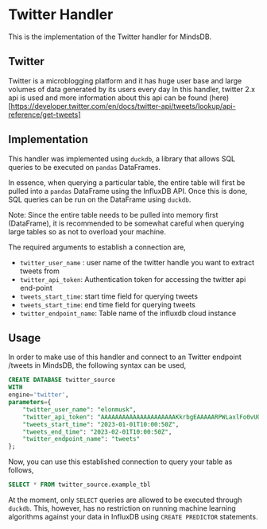 # Twitter Handler

This is the implementation of the Twitter handler for MindsDB.

## Twitter
Twitter is a microblogging platform and it has huge user base and large volumes of data generated by its users every day
In this handler, twitter 2.x api is used and more information about this api can be found (here)[https://developer.twitter.com/en/docs/twitter-api/tweets/lookup/api-reference/get-tweets]


## Implementation
This handler was implemented using `duckdb`, a library that allows SQL queries to be executed on `pandas` DataFrames.

In essence, when querying a particular table, the entire table will first be pulled into a `pandas` DataFrame using the InfluxDB API. Once this is done, SQL queries can be run on the DataFrame using `duckdb`.

Note: Since the entire table needs to be pulled into memory first (DataFrame), it is recommended to be somewhat careful when querying large tables so as not to overload your machine.

The required arguments to establish a connection are,
* `twitter_user_name`  : user name of the twitter handle you want to extract tweets from
* `twitter_api_token`: Authentication token for accessing the twitter api end-point
* `tweets_start_time`: start time field for querying tweets
* `tweets_start_time`: end time field for querying tweets
* `twitter_endpoint_name`: Table name of the influxdb cloud instance

## Usage
In order to make use of this handler and connect to an Twitter endpoint /tweets in MindsDB, the following syntax can be used,
~~~~sql
CREATE DATABASE twitter_source
WITH
engine='twitter',
parameters={
    "twitter_user_name": "elonmusk",
    "twitter_api_token": "AAAAAAAAAAAAAAAAAAAAAKkrbgEAAAAARPWLaxlFo0vUOGavorPuTCzk1lM%3D2GJWOiEM15n5csdO42sm244kzyw9I0jIXEYxt6HmR7H3ZAcGXA",
    "tweets_start_time": "2023-01-01T10:00:50Z",
    "tweets_end_time": "2023-02-01T10:00:50Z",
    "twitter_endpoint_name": "tweets"
};
~~~~

Now, you can use this established connection to query your table as follows,
~~~~sql
SELECT * FROM twitter_source.example_tbl
~~~~

At the moment, only `SELECT` queries are allowed to be executed through `duckdb`. This, however, has no restriction on running machine learning algorithms against your data in InfluxDB using `CREATE PREDICTOR` statements.
